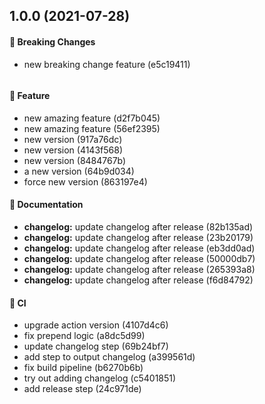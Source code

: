 ## 1.0.0 (2021-07-28)

#### 📣 Breaking Changes

* new breaking change feature (e5c19411)
```

```

#### 🎁 Feature

* new amazing feature (d2f7b045)
* new amazing feature (56ef2395)
* new version (917a76dc)
* new version (4143f568)
* new version (8484767b)
* a new version (64b9d034)
* force new version (863197e4)

#### 📄 Documentation

* **changelog:** update changelog after release (82b135ad)
* **changelog:** update changelog after release (23b20179)
* **changelog:** update changelog after release (eb3dd0ad)
* **changelog:** update changelog after release (50000db7)
* **changelog:** update changelog after release (265393a8)
* **changelog:** update changelog after release (f6d84792)

#### 🔁 CI

* upgrade action version (4107d4c6)
* fix prepend logic (a8dc5d99)
* update changelog step (69b24bf7)
* add step to output changelog (a399561d)
* fix build pipeline (b6270b6b)
* try out adding changelog (c5401851)
* add release step (24c971de)

